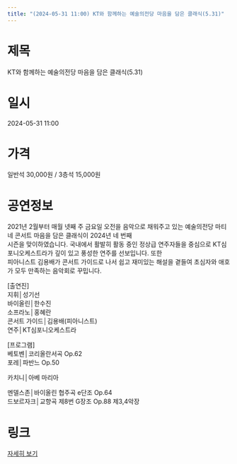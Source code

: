 ```yaml
---
title: "(2024-05-31 11:00) KT와 함께하는 예술의전당 마음을 담은 클래식(5.31)"
---
```


# 제목
KT와 함께하는 예술의전당 마음을 담은 클래식(5.31)

# 일시
2024-05-31 11:00

# 가격
일반석 30,000원 / 3층석 15,000원

# 공연정보
2021년 2월부터 매월 넷째 주 금요일 오전을 음악으로 채워주고 있는 예술의전당 마티네 콘서트 마음을 담은 클래식이 2024년 네 번째  
시즌을 맞이하였습니다. 국내에서 활발히 활동 중인 정상급 연주자들을 중심으로 KT심포니오케스트라가 깊이 있고 풍성한 연주를 선보입니다. 또한  
피아니스트 김용배가 콘서트 가이드로 나서 쉽고 재미있는 해설을 곁들여 초심자와 애호가 모두 만족하는 음악회로 꾸밉니다.    
    
[출연진]    
지휘│성기선    
바이올린│한수진    
소프라노│홍혜란    
콘서트 가이드│김용배(피아니스트)    
연주│KT심포니오케스트라    
    
[프로그램]    
베토벤│코리올란서곡 Op.62    
포레│파반느 Op.50    
  
카치니│아베 마리아  
  
멘델스존│바이올린 협주곡 e단조 Op.64    
드보르자크│교향곡 제8번 G장조 Op.88 제3,4악장  
  


# 링크
[자세히 보기](https://www.sac.or.kr/site/main/show/show_view?SN=60210 "https://www.sac.or.kr/site/main/show/show_view?SN=60210")

